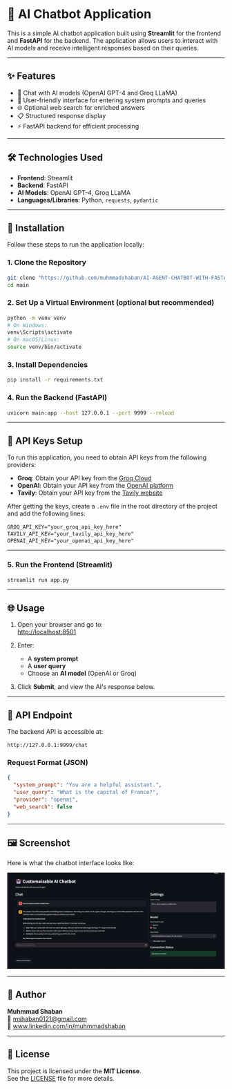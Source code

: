 # 🤖 AI Chatbot Application

This is a simple AI chatbot application built using **Streamlit** for the frontend and **FastAPI** for the backend. The application allows users to interact with AI models and receive intelligent responses based on their queries.

---

## ✨ Features

- 🧠 Chat with AI models (OpenAI GPT-4 and Groq LLaMA)
- 💬 User-friendly interface for entering system prompts and queries
- 🌐 Optional web search for enriched answers
- 📋 Structured response display
- ⚡ FastAPI backend for efficient processing

---

## 🛠️ Technologies Used

- **Frontend**: Streamlit  
- **Backend**: FastAPI  
- **AI Models**: OpenAI GPT-4, Groq LLaMA  
- **Languages/Libraries**: Python, `requests`, `pydantic`  

---

## 🚀 Installation

Follow these steps to run the application locally:

### 1. Clone the Repository

```bash
git clone "https://github.com/muhmmadshaban/AI-AGENT-CHATBOT-WITH-FASTAPI"
cd main
```

### 2. Set Up a Virtual Environment (optional but recommended)

```bash
python -m venv venv
# On Windows:
venv\Scripts\activate
# On macOS/Linux:
source venv/bin/activate
```

### 3. Install Dependencies

```bash
pip install -r requirements.txt
```

### 4. Run the Backend (FastAPI)

```bash
uvicorn main:app --host 127.0.0.1 --port 9999 --reload
```

---

## 🔑 API Keys Setup

To run this application, you need to obtain API keys from the following providers:

- **Groq**: Obtain your API key from the [Groq Cloud](https://groq.com/)
- **OpenAI**: Obtain your API key from the [OpenAI platform](https://platform.openai.com/)
- **Tavily**: Obtain your API key from the [Tavily website](https://tavily.com/)

After getting the keys, create a `.env` file in the root directory of the project and add the following lines:

```env
GROQ_API_KEY="your_groq_api_key_here"
TAVILY_API_KEY="your_tavily_api_key_here"
OPENAI_API_KEY="your_openai_api_key_here"
```


---
### 5. Run the Frontend (Streamlit)

```bash
streamlit run app.py
```

---

## 🌐 Usage

1. Open your browser and go to:  
   [http://localhost:8501](http://localhost:8501)

2. Enter:
   - A **system prompt**
   - A **user query**
   - Choose an **AI model** (OpenAI or Groq)

3. Click **Submit**, and view the AI's response below.

---

## 📡 API Endpoint

The backend API is accessible at:

```
http://127.0.0.1:9999/chat
```

### Request Format (JSON)

```json
{
  "system_prompt": "You are a helpful assistant.",
  "user_query": "What is the capital of France?",
  "provider": "openai",
  "web_search": false
}
```

---

## 🖼️ Screenshot

Here is what the chatbot interface looks like:

![Chat Interface](images/chat.png)



---

## 👤 Author

**Muhmmad Shaban**  
📧 mshaban0121@gmail.com  
🔗 www.linkedin.com/in/muhmmadshaban

---

## 📄 License

This project is licensed under the **MIT License**.  
See the [LICENSE](LICENSE) file for more details.
